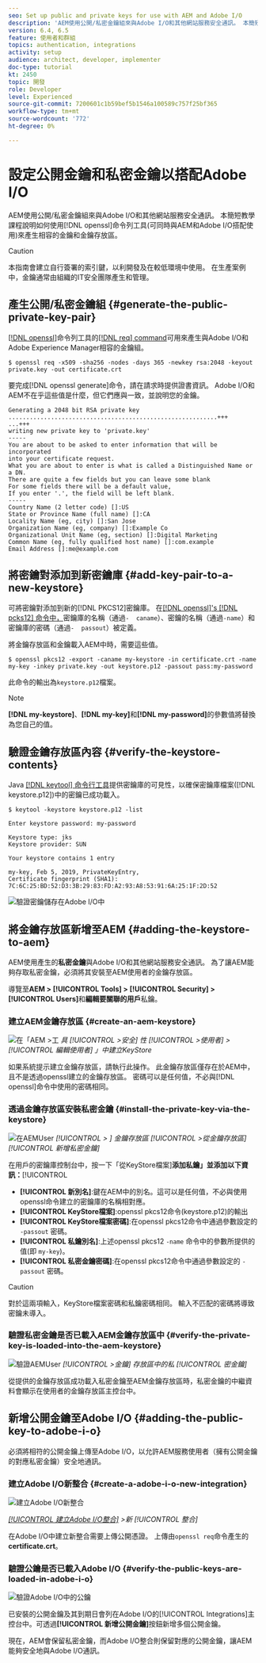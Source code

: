```yaml
---
seo: Set up public and private keys for use with AEM and Adobe I/O
description: 'AEM使用公開/私密金鑰組來與Adobe I/O和其他網站服務安全通訊。 本簡短教學課程說明如何使用openssl命令列工具(可同時與AEM和Adobe I/O搭配使用)產生相容的金鑰和金鑰存放區。 '
version: 6.4, 6.5
feature: 使用者和群組
topics: authentication, integrations
activity: setup
audience: architect, developer, implementer
doc-type: tutorial
kt: 2450
topic: 開發
role: Developer
level: Experienced
source-git-commit: 7200601c1b59bef5b1546a100589c757f25bf365
workflow-type: tm+mt
source-wordcount: '772'
ht-degree: 0%

---
```



# 設定公開金鑰和私密金鑰以搭配Adobe I/O

AEM使用公開/私密金鑰組來與Adobe I/O和其他網站服務安全通訊。 本簡短教學課程說明如何使用[!DNL openssl]命令列工具(可同時與AEM和Adobe I/O搭配使用)來產生相容的金鑰和金鑰存放區。

>[!CAUTION]
>
>本指南會建立自行簽署的索引鍵，以利開發及在較低環境中使用。 在生產案例中，金鑰通常由組織的IT安全團隊產生和管理。

## 產生公開/私密金鑰組 {#generate-the-public-private-key-pair}

[[!DNL openssl]](https://www.openssl.org/docs/man1.0.2/man1/openssl.html)命令列工具的[[!DNL req] command](https://www.openssl.org/docs/man1.0.2/man1/req.html)可用來產生與Adobe I/O和Adobe Experience Manager相容的金鑰組。

```shell
$ openssl req -x509 -sha256 -nodes -days 365 -newkey rsa:2048 -keyout private.key -out certificate.crt
```

要完成[!DNL openssl generate]命令，請在請求時提供證書資訊。 Adobe I/O和AEM不在乎這些值是什麼，但它們應與一致，並說明您的金鑰。

```
Generating a 2048 bit RSA private key
...........................................................+++
...+++
writing new private key to 'private.key'
-----
You are about to be asked to enter information that will be incorporated
into your certificate request.
What you are about to enter is what is called a Distinguished Name or a DN.
There are quite a few fields but you can leave some blank
For some fields there will be a default value,
If you enter '.', the field will be left blank.
-----
Country Name (2 letter code) []:US
State or Province Name (full name) []:CA
Locality Name (eg, city) []:San Jose
Organization Name (eg, company) []:Example Co
Organizational Unit Name (eg, section) []:Digital Marketing
Common Name (eg, fully qualified host name) []:com.example
Email Address []:me@example.com
```

## 將密鑰對添加到新密鑰庫 {#add-key-pair-to-a-new-keystore}

可將密鑰對添加到新的[!DNL PKCS12]密鑰庫。 在[[!DNL openssl]'s [!DNL pcks12] 命令中，](https://www.openssl.org/docs/man1.0.2/man1/pkcs12.html)密鑰庫的名稱（通過`-  caname`）、密鑰的名稱（通過`-name`）和密鑰庫的密碼（通過`-  passout`）被定義。

將金鑰存放區和金鑰載入AEM中時，需要這些值。

```shell
$ openssl pkcs12 -export -caname my-keystore -in certificate.crt -name my-key -inkey private.key -out keystore.p12 -passout pass:my-password
```

此命令的輸出為`keystore.p12`檔案。

>[!NOTE]
>
>**[!DNL my-keystore]**、**[!DNL my-key]**&#x200B;和&#x200B;**[!DNL my-password]**&#x200B;的參數值將替換為您自己的值。

## 驗證金鑰存放區內容 {#verify-the-keystore-contents}

Java [[!DNL keytool] 命令行工具](https://docs.oracle.com/middleware/1213/wls/SECMG/keytool-summary-appx.htm#SECMG818)提供密鑰庫的可見性，以確保密鑰庫檔案([!DNL keystore.p12])中的密鑰已成功載入。

```shell
$ keytool -keystore keystore.p12 -list

Enter keystore password: my-password

Keystore type: jks
Keystore provider: SUN

Your keystore contains 1 entry

my-key, Feb 5, 2019, PrivateKeyEntry,
Certificate fingerprint (SHA1): 7C:6C:25:BD:52:D3:3B:29:83:FD:A2:93:A8:53:91:6A:25:1F:2D:52
```

![驗證密鑰儲存在Adobe I/O中](assets/set-up-public-private-keys-for-use-with-aem-and-adobe-io/adobe-io--public-keys.png)

## 將金鑰存放區新增至AEM {#adding-the-keystore-to-aem}

AEM使用產生的&#x200B;**私密金鑰**&#x200B;與Adobe I/O和其他網站服務安全通訊。 為了讓AEM能夠存取私密金鑰，必須將其安裝至AEM使用者的金鑰存放區。

導覽至&#x200B;**AEM > [!UICONTROL Tools] > [!UICONTROL Security] > [!UICONTROL Users]**&#x200B;和&#x200B;**編輯要關聯的用戶**&#x200B;私鑰。

### 建立AEM金鑰存放區 {#create-an-aem-keystore}

![在「AEM >工](assets/set-up-public-private-keys-for-use-with-aem-and-adobe-io/aem--create-keystore.png)
*具 [!UICONTROL  >安全] 性 [!UICONTROL >使用者]  >  [!UICONTROL 編輯使用者] 」中建立KeyStore*

如果系統提示建立金鑰存放區，請執行此操作。 此金鑰存放區僅存在於AEM中，且不是透過openssl建立的金鑰存放區。 密碼可以是任何值，不必與[!DNL openssl]命令中使用的密碼相同。

### 透過金鑰存放區安裝私密金鑰 {#install-the-private-key-via-the-keystore}

![在AEMUser](assets/set-up-public-private-keys-for-use-with-aem-and-adobe-io/aem--add-private-key.png)
*[!UICONTROL > ] 金鑰存放區 [!UICONTROL  >從金鑰存放區]  [!UICONTROL 新增私密金鑰]*

在用戶的密鑰庫控制台中，按一下「從KeyStore檔案&#x200B;]**添加私鑰」並添加以下資訊：**[!UICONTROL 

* **[!UICONTROL 新別名]**:鍵在AEM中的別名。這可以是任何值，不必與使用openssl命令建立的密鑰庫的名稱相對應。
* **[!UICONTROL KeyStore檔案]**:openssl pkcs12命令(keystore.p12)的輸出
* **[!UICONTROL KeyStore檔案密碼]**:在openssl pkcs12命令中通過參數設定的 `-passout` 密碼。
* **[!UICONTROL 私鑰別名]**:上述openssl pkcs12 `-name` 命令中的參數所提供的值(即 `my-key`)。
* **[!UICONTROL 私密金鑰密碼]**:在openssl pkcs12命令中通過參數設定的 `-passout` 密碼。

>[!CAUTION]
>
>對於這兩項輸入，KeyStore檔案密碼和私鑰密碼相同。 輸入不匹配的密碼將導致密鑰未導入。

### 驗證私密金鑰是否已載入AEM金鑰存放區中 {#verify-the-private-key-is-loaded-into-the-aem-keystore}

![驗證AEMUser](assets/set-up-public-private-keys-for-use-with-aem-and-adobe-io/aem--keystore.png)
*[!UICONTROL >金鑰] 存放區中的私 [!UICONTROL 密金鑰]*

從提供的金鑰存放區成功載入私密金鑰至AEM金鑰存放區時，私密金鑰的中繼資料會顯示在使用者的金鑰存放區主控台中。

## 新增公開金鑰至Adobe I/O {#adding-the-public-key-to-adobe-i-o}

必須將相符的公開金鑰上傳至Adobe I/O，以允許AEM服務使用者（擁有公開金鑰的對應私密金鑰）安全地通訊。

### 建立Adobe I/O新整合 {#create-a-adobe-i-o-new-integration}

![建立Adobe I/O新整合](assets/set-up-public-private-keys-for-use-with-aem-and-adobe-io/adobe-io--create-new-integration.png)

*[[!UICONTROL 建立Adobe I/O整合]](https://console.adobe.io/) >新 [!UICONTROL 整合]*

在Adobe I/O中建立新整合需要上傳公開憑證。 上傳由`openssl req`命令產生的&#x200B;**certificate.crt**。

### 驗證公鑰是否已載入Adobe I/O {#verify-the-public-keys-are-loaded-in-adobe-i-o}

![驗證Adobe I/O中的公鑰](assets/set-up-public-private-keys-for-use-with-aem-and-adobe-io/adobe-io--public-keys.png)

已安裝的公開金鑰及其到期日會列在Adobe I/O的[!UICONTROL Integrations]主控台中。可透過&#x200B;**[!UICONTROL 新增公開金鑰]**&#x200B;按鈕新增多個公開金鑰。

現在，AEM會保留私密金鑰，而Adobe I/O整合則保留對應的公開金鑰，讓AEM能夠安全地與Adobe I/O通訊。
